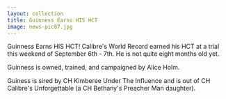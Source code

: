 ```yaml
---
layout: collection
title: Guinness Earns HIS HCT
image: news-pic87.jpg
---
```

Guinness Earns HIS HCT!
 Calibre's World Record earned his HCT at a trial this weekend of September 6th - 7th. He is not quite eight months old yet. 
 
 Guinness is owned, trained, and campaigned by Alice Holm.
 
 Guiness is sired by CH Kimberee Under The Influence and is out of CH Calibre's Unforgettable (a CH Bethany's Preacher Man daughter).

